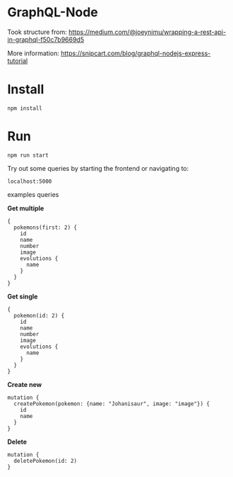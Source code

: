 # GraphQL-Node

Took structure from: https://medium.com/@joeynimu/wrapping-a-rest-api-in-graphql-f50c7b9669d5

More information: https://snipcart.com/blog/graphql-nodejs-express-tutorial

# Install

```
npm install
```

# Run

```
npm run start
```

Try out some queries by starting the frontend or navigating to:
```
localhost:5000
```

examples queries

**Get multiple**
```
{
  pokemons(first: 2) {
    id
    name
    number
    image
    evolutions {
      name
    }
  }
}
```

**Get single**
```
{
  pokemon(id: 2) {
    id
    name
    number
    image
    evolutions {
      name
    }
  }
}
```

**Create new**
```
mutation {
  createPokemon(pokemon: {name: "Johanisaur", image: "image"}) {
    id
    name
  }
}
```

**Delete**
```
mutation {
  deletePokemon(id: 2)
}
```
